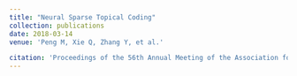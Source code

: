 ```yaml
---
title: "Neural Sparse Topical Coding"
collection: publications
date: 2018-03-14
venue: 'Peng M, Xie Q, Zhang Y, et al.'

citation: 'Proceedings of the 56th Annual Meeting of the Association for Computational Linguistics (ACL), 2018'
---
```

